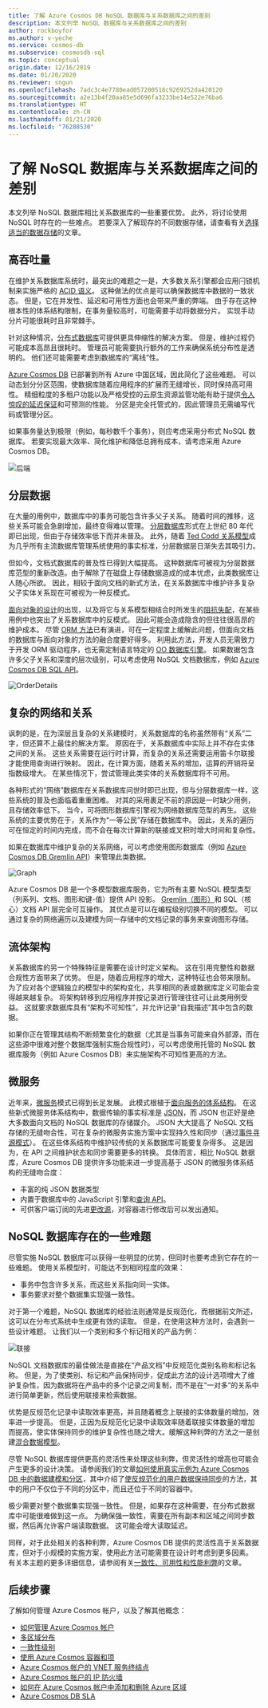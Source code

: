 ```yaml
---
title: 了解 Azure Cosmos DB NoSQL 数据库与关系数据库之间的差别
description: 本文列举 NoSQL 数据库与关系数据库之间的差别
author: rockboyfor
ms.author: v-yeche
ms.service: cosmos-db
ms.subservice: cosmosdb-sql
ms.topic: conceptual
origin.date: 12/16/2019
ms.date: 01/20/2020
ms.reviewer: sngun
ms.openlocfilehash: 7adc3c4e7780ead057200518c9269252da420120
ms.sourcegitcommit: a2e13b4f20aa85e5d696fa3233be14e522e76ba6
ms.translationtype: HT
ms.contentlocale: zh-CN
ms.lasthandoff: 01/21/2020
ms.locfileid: "76288530"
---
```

# <a name="understanding-the-differences-between-nosql-and-relational-databases"></a>了解 NoSQL 数据库与关系数据库之间的差别

本文列举 NoSQL 数据库相比关系数据库的一些重要优势。 此外，将讨论使用 NoSQL 时存在的一些难点。 若要深入了解现存的不同数据存储，请查看有关[选择适当的数据存储](https://docs.microsoft.com/azure/architecture/guide/technology-choices/data-store-overview)的文章。

## <a name="high-throughput"></a>高吞吐量

在维护关系数据库系统时，最突出的难题之一是，大多数关系引擎都会应用闩锁机制来实施严格的 [ACID 语义](https://en.wikipedia.org/wiki/ACID)。 这种做法的优点是可以确保数据库中数据的一致状态。 但是，它在并发性、延迟和可用性方面也会带来严重的弊端。 由于存在这种根本性的体系结构限制，在事务量较高时，可能需要手动将数据分片。 实现手动分片可能很耗时且非常棘手。

针对这种情况，[分布式数据库](https://en.wikipedia.org/wiki/Distributed_database)可提供更具伸缩性的解决方案。 但是，维护过程仍可能成本高昂且很耗时。 管理员可能需要执行额外的工作来确保系统分布性是透明的。 他们还可能需要考虑到数据库的“离线”性。

[Azure Cosmos DB](/cosmos-db/introduction) 已部署到所有 Azure 中国区域，因此简化了这些难题。 可以动态划分分区范围，使数据库随着应用程序的扩展而无缝增长，同时保持高可用性。 精细粒度的多租户功能以及严格受控的云原生资源监管功能有助于提供[令人惊叹的延迟保证](/cosmos-db/consistency-levels-tradeoffs#consistency-levels-and-latency)和可预测的性能。 分区是完全托管式的，因此管理员无需编写代码或管理分区。

如果事务量达到极限（例如，每秒数千个事务），则应考虑采用分布式 NoSQL 数据库。 若要实现最大效率、简化维护和降低总拥有成本，请考虑采用 Azure Cosmos DB。

![后端](./media/relational-or-nosql/backend-scaled.png)

## <a name="hierarchical-data"></a>分层数据

在大量的用例中，数据库中的事务可能包含许多父子关系。 随着时间的推移，这些关系可能会急剧增加，最终变得难以管理。 [分层数据库](https://en.wikipedia.org/wiki/Hierarchical_database_model)形式在上世纪 80 年代即已出现，但由于存储效率低下而并未普及。 此外，随着 [Ted Codd 关系模型](https://en.wikipedia.org/wiki/Relational_model)成为几乎所有主流数据库管理系统使用的事实标准，分层数据层日渐失去其吸引力。

但如今，文档式数据库的普及性已得到大幅提高。 这种数据库可被视为分层数据库范型的重新改造。由于解除了在磁盘上存储数据造成的成本忧虑，此类数据库让人随心所欲。 因此，相较于面向文档的新式方法，在关系数据库中维护许多复杂父子实体关系现在可被视为一种反模式。

[面向对象的设计](https://en.wikipedia.org/wiki/Object-oriented_design)的出现，以及将它与关系模型相结合时所发生的[阻抗失配](https://en.wikipedia.org/wiki/Object-relational_impedance_mismatch)，在某些用例中也突出了关系数据库中的反模式。 因此可能会造成隐含的但往往很高昂的维护成本。 尽管 [ORM 方法](https://en.wikipedia.org/wiki/Object-relational_mapping)已有演进，可在一定程度上缓解此问题，但面向文档的数据库与面向对象的方法的融合度要好得多。 利用此方法，开发人员无需致力于开发 ORM 驱动程序，也无需定制语言特定的 [OO 数据库引擎](https://en.wikipedia.org/wiki/Object_database)。 如果数据包含许多父子关系和深度的层次级别，可以考虑使用 NoSQL 文档数据库，例如 [Azure Cosmos DB SQL API](/cosmos-db/introduction)。

![OrderDetails](./media/relational-or-nosql/order-orderdetails.jpg)

## <a name="complex-networks-and-relationships"></a>复杂的网络和关系

讽刺的是，在为深层且复杂的关系建模时，关系数据库的名称虽然带有“关系”二字，但还算不上最佳的解决方案。 原因在于，关系数据库中实际上并不存在实体之间的关系。 这些关系需要在运行时计算，而复杂的关系还需要运用笛卡尔联接才能使用查询进行映射。 因此，在计算方面，随着关系的增加，运算的开销将呈指数级增大。 在某些情况下，尝试管理此类实体的关系数据库将不可用。

各种形式的“网络”数据库在关系数据库问世时即已出现，但与分层数据库一样，这些系统的普及也面临着重重困难。 对其的采用裹足不前的原因是一时缺少用例，且存储效率低下。 当今，可将图形数据库引擎视为网络数据库范型的再生。 这些系统的主要优势在于，关系作为“一等公民”存储在数据库中。 因此，关系的遍历可在恒定的时间内完成，而不会在每次计算新的联接或叉积时增大时间和复杂性。

如果在数据库中维护复杂的关系网络，可以考虑使用图形数据库（例如 [Azure Cosmos DB Gremlin API](/cosmos-db/graph-introduction)）来管理此类数据。

![Graph](./media/relational-or-nosql/graph.png)

Azure Cosmos DB 是一个多模型数据库服务，它为所有主要 NoSQL 模型类型（列系列、文档、图形和键-值）提供 API 投影。 [Gremlin（图形）](/cosmos-db/gremlin-support)和 SQL（核心）文档 API 层完全可互操作。 其优点是可以在编程级别切换不同的模型。 可以通过复杂的网络遍历以及建模为同一存储中的文档记录的事务来查询图形存储。

## <a name="fluid-schema"></a>流体架构

关系数据库的另一个特殊特征是需要在设计时定义架构。 这在引用完整性和数据合规性方面带来了优势。 但是，随着应用程序的增大，这种特征也会带来限制。 为了应对各个逻辑独立的模型中的架构变化，共享相同的表或数据库定义可能会变得越来越复杂。 将架构转移到应用程序并按记录进行管理往往可让此类用例受益。 这就要求数据库具有“架构不可知性”，并允许记录“自我描述”其中包含的数据。

如果你正在管理其结构不断频繁变化的数据（尤其是当事务可能来自外部源，而在这些源中很难对整个数据库强制实施合规性时），可以考虑使用托管的 NoSQL 数据库服务（例如 Azure Cosmos DB）来实施架构不可知性更高的方法。

## <a name="microservices"></a>微服务

近年来，[微服务](https://en.wikipedia.org/wiki/Microservices)模式已得到长足发展。 此模式根植于[面向服务的体系结构](https://en.wikipedia.org/wiki/Service-oriented_architecture)。 在这些新式微服务体系结构中，数据传输的事实标准是 [JSON](https://en.wikipedia.org/wiki/JSON)，而 JSON 也正好是绝大多数面向文档的 NoSQL 数据库的存储媒介。 JSON 大大提高了 NoSQL 文档存储的无缝吻合性，可在复杂的微服务实施方案中实现持久性和同步（通过[事件寻源模式](https://en.wikipedia.org/wiki/Event-driven_architecture)）。 在这些体系结构中维护较传统的关系数据库可能要复杂得多。 这是因为，在 API 之间维护状态和同步需要更多的转换。 具体而言，相比 NoSQL 数据库，Azure Cosmos DB 提供许多功能来进一步提高基于 JSON 的微服务体系结构的无缝吻合度：

* 丰富的纯 JSON 数据类型
* 内置于数据库中的 JavaScript 引擎和[查询 API](/cosmos-db/javascript-query-api)。
* 可供客户端订阅的先进[更改源](/cosmos-db/change-feed)，对容器进行修改后可以发出通知。

## <a name="some-challenges-with-nosql-databases"></a>NoSQL 数据库存在的一些难题

尽管实施 NoSQL 数据库可以获得一些明显的优势，但同时也要考虑到它存在的一些难题。 使用关系模型时，可能达不到相同程度的效果：

* 事务中包含许多关系，而这些关系指向同一实体。
* 事务要求对整个数据集实现强一致性。

对于第一个难题，NoSQL 数据库的经验法则通常是反规范化，而根据前文所述，这可以在分布式系统中生成更有效的读取。 但是，在使用这种方法时，会遇到一些设计难题。 让我们以一个类别和多个标记相关的产品为例：

![联接](./media/relational-or-nosql/many-joins.png)

NoSQL 文档数据库的最佳做法是直接在“产品文档”中反规范化类别名称和标记名称。 但是，为了使类别、标记和产品保持同步，促成此方法的设计选项增大了维护复杂性，因为数据将在产品中的多个记录之间复制，而不是在“一对多”的关系中进行简单更新，然后使用联接来检索数据。 

优势是反规范化记录中读取效率更高，并且随着概念上联接的实体数量的增加，效率进一步提高。 但是，正因为反规范化记录中读取效率随着联接实体数量的增加而提高，使实体保持同步的维护复杂性也随之增大。缓解这种利弊的方法之一是创建[混合数据模型](/cosmos-db/modeling-data#hybrid-data-models)。

尽管 NoSQL 数据库提供更高的灵活性来处理这些利弊，但灵活性的增高也可能会产生更多的设计决策。 请参阅我们的文章[如何使用真实示例为 Azure Cosmos DB 中的数据建模和分区](/cosmos-db/how-to-model-partition-example)，其中介绍了[使反规范化的用户数据保持同步](/cosmos-db/how-to-model-partition-example#denormalizing-usernames)的方法，其中的用户不仅位于不同的分区中，而且还位于不同的容器中。

极少需要对整个数据集实现强一致性。 但是，如果存在这种需要，在分布式数据库中可能很难做到这一点。 为确保强一致性，需要在所有副本和区域之间同步数据，然后再允许客户端读取数据。 这可能会增大读取延迟。

同样，对于此处相关的各种利弊，Azure Cosmos DB 提供的灵活性高于关系数据库，但对于小规模的实施方案，使用此方法可能需要在设计时考虑到更多因素。 有关本主题的更多详细信息，请参阅有关[一致性、可用性和性能利弊](/cosmos-db/consistency-levels-tradeoffs)的文章。

## <a name="next-steps"></a>后续步骤

了解如何管理 Azure Cosmos 帐户，以及了解其他概念：

* [如何管理 Azure Cosmos 帐户](how-to-manage-database-account.md)
* [多区域分布](distribute-data-globally.md)
* [一致性级别](consistency-levels.md)
* [使用 Azure Cosmos 容器和项](databases-containers-items.md)
* [Azure Cosmos 帐户的 VNET 服务终结点](vnet-service-endpoint.md)
* [Azure Cosmos 帐户的 IP 防火墙](firewall-support.md)
* [如何在 Azure Cosmos 帐户中添加和删除 Azure 区域](how-to-manage-database-account.md)
* [Azure Cosmos DB SLA](https://www.azure.cn/support/sla/cosmos-db/)

<!-- Update_Description: new article about relational nosql -->
<!--NEW.date: 01/20/2020-->